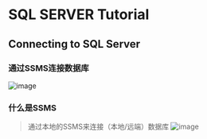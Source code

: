 #  SQL SERVER Tutorial
##  Connecting to SQL Server
### 通过SSMS连接数据库
![image](https://github.com/user-attachments/assets/23bad3b3-1afa-4689-87f1-a97b305fa610)
###	什么是SSMS
>通过本地的SSMS来连接（本地/远端）数据库
![image](https://github.com/user-attachments/assets/6f618b71-6e7f-4e82-b3c8-4ade559387a0)
###	
